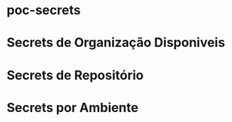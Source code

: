 # poc-secrets

# Secrets de Organização Disponiveis
<!-- ORG:START -->
<!-- ORG:END -->

# Secrets de Repositório
<!-- REPO:START -->
<!-- REPO:END -->

# Secrets por Ambiente
<!-- ENV:START -->

<!-- ENV:END -->